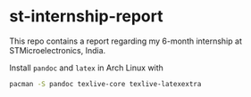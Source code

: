 # st-internship-report
This repo contains a report regarding my 6-month internship at STMicroelectronics, India.

Install ```pandoc``` and ```latex``` in Arch Linux with

```zsh
pacman -S pandoc texlive-core texlive-latexextra
```